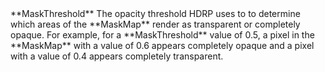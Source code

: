 <tr>
<td>**MaskThreshold**</td>
<td>The opacity threshold HDRP uses to to determine which areas of the **MaskMap** render as transparent or completely opaque. For example, for a **MaskThreshold** value of 0.5, a pixel in the **MaskMap** with a value of 0.6 appears completely opaque and a pixel with a value of 0.4 appears completely transparent.</td>
</tr>
